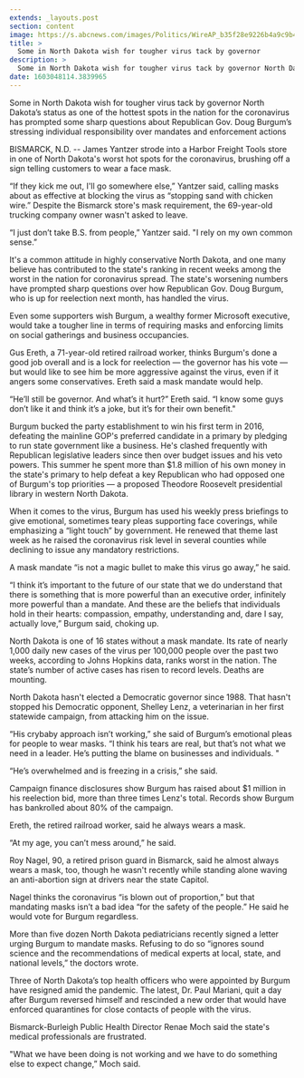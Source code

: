 ```yaml
--- 
extends: _layouts.post 
section: content 
image: https://s.abcnews.com/images/Politics/WireAP_b35f28e9226b4a9c9b46fff3c5476e1f_16x9_992.jpg 
title: > 
  Some in North Dakota wish for tougher virus tack by governor 
description: > 
  Some in North Dakota wish for tougher virus tack by governor North Dakota’s status as one of the hottest spots in the nation for the coronavirus has prompted some sharp questions about Republican Gov.A mask mandate “is not a magic bullet to make this virus go away,” he said.North Dakota is one of 16 states without a mask mandate.North Dakota hasn't elected a Democratic governor since 1988.More than five dozen North Dakota pediatricians recently signed a letter urging Burgum to mandate masks. 
date: 1603048114.3839965 
--- 
```

Some in North Dakota wish for tougher virus tack by governor North Dakota’s status as one of the hottest spots in the nation for the coronavirus has prompted some sharp questions about Republican Gov. Doug Burgum’s stressing individual responsibility over mandates and enforcement actions

BISMARCK, N.D. -- James Yantzer strode into a Harbor Freight Tools store in one of North Dakota's worst hot spots for the coronavirus, brushing off a sign telling customers to wear a face mask.

“If they kick me out, I'll go somewhere else,” Yantzer said, calling masks about as effective at blocking the virus as “stopping sand with chicken wire.” Despite the Bismarck store's mask requirement, the 69-year-old trucking company owner wasn't asked to leave.

“I just don’t take B.S. from people,” Yantzer said. "I rely on my own common sense.”

It's a common attitude in highly conservative North Dakota, and one many believe has contributed to the state's ranking in recent weeks among the worst in the nation for coronavirus spread. The state's worsening numbers have prompted sharp questions over how Republican Gov. Doug Burgum, who is up for reelection next month, has handled the virus.

Even some supporters wish Burgum, a wealthy former Microsoft executive, would take a tougher line in terms of requiring masks and enforcing limits on social gatherings and business occupancies.

Gus Ereth, a 71-year-old retired railroad worker, thinks Burgum's done a good job overall and is a lock for reelection — the governor has his vote — but would like to see him be more aggressive against the virus, even if it angers some conservatives. Ereth said a mask mandate would help.

“He’ll still be governor. And what’s it hurt?” Ereth said. “I know some guys don’t like it and think it’s a joke, but it’s for their own benefit."

Burgum bucked the party establishment to win his first term in 2016, defeating the mainline GOP's preferred candidate in a primary by pledging to run state government like a business. He's clashed frequently with Republican legislative leaders since then over budget issues and his veto powers. This summer he spent more than $1.8 million of his own money in the state's primary to help defeat a key Republican who had opposed one of Burgum's top priorities — a proposed Theodore Roosevelt presidential library in western North Dakota.

When it comes to the virus, Burgum has used his weekly press briefings to give emotional, sometimes teary pleas supporting face coverings, while emphasizing a “light touch” by government. He renewed that theme last week as he raised the coronavirus risk level in several counties while declining to issue any mandatory restrictions.

A mask mandate “is not a magic bullet to make this virus go away,” he said.

“I think it’s important to the future of our state that we do understand that there is something that is more powerful than an executive order, infinitely more powerful than a mandate. And these are the beliefs that individuals hold in their hearts: compassion, empathy, understanding and, dare I say, actually love,” Burgum said, choking up.

North Dakota is one of 16 states without a mask mandate. Its rate of nearly 1,000 daily new cases of the virus per 100,000 people over the past two weeks, according to Johns Hopkins data, ranks worst in the nation. The state’s number of active cases has risen to record levels. Deaths are mounting.

North Dakota hasn't elected a Democratic governor since 1988. That hasn't stopped his Democratic opponent, Shelley Lenz, a veterinarian in her first statewide campaign, from attacking him on the issue.

“His crybaby approach isn’t working,” she said of Burgum’s emotional pleas for people to wear masks. “I think his tears are real, but that’s not what we need in a leader. He’s putting the blame on businesses and individuals. "

“He’s overwhelmed and is freezing in a crisis,” she said.

Campaign finance disclosures show Burgum has raised about $1 million in his reelection bid, more than three times Lenz's total. Records show Burgum has bankrolled about 80% of the campaign.

Ereth, the retired railroad worker, said he always wears a mask.

“At my age, you can’t mess around,” he said.

Roy Nagel, 90, a retired prison guard in Bismarck, said he almost always wears a mask, too, though he wasn't recently while standing alone waving an anti-abortion sign at drivers near the state Capitol.

Nagel thinks the coronavirus “is blown out of proportion,” but that mandating masks isn’t a bad idea “for the safety of the people.” He said he would vote for Burgum regardless.

More than five dozen North Dakota pediatricians recently signed a letter urging Burgum to mandate masks. Refusing to do so “ignores sound science and the recommendations of medical experts at local, state, and national levels,” the doctors wrote.

Three of North Dakota’s top health officers who were appointed by Burgum have resigned amid the pandemic. The latest, Dr. Paul Mariani, quit a day after Burgum reversed himself and rescinded a new order that would have enforced quarantines for close contacts of people with the virus.

Bismarck-Burleigh Public Health Director Renae Moch said the state's medical professionals are frustrated.

"What we have been doing is not working and we have to do something else to expect change,” Moch said.